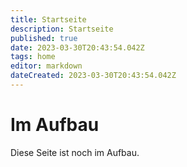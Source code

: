```yaml
---
title: Startseite
description: Startseite
published: true
date: 2023-03-30T20:43:54.042Z
tags: home
editor: markdown
dateCreated: 2023-03-30T20:43:54.042Z
---
```


# Im Aufbau
Diese Seite ist noch im Aufbau.